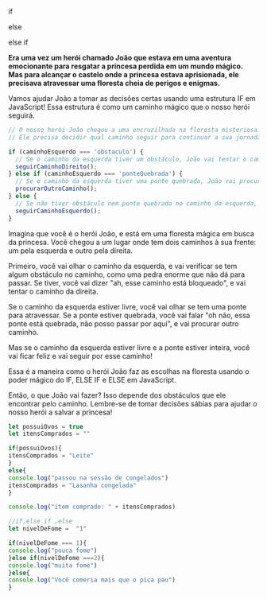 
if 

else 

else if 


**Era uma vez um herói chamado João que estava em uma aventura emocionante para resgatar a princesa perdida em um mundo mágico. Mas para alcançar o castelo onde a princesa estava aprisionada, ele precisava atravessar uma floresta cheia de perigos e enigmas.**

Vamos ajudar João a tomar as decisões certas usando uma estrutura IF em JavaScript! Essa estrutura é como um caminho mágico que o nosso herói seguirá.

```jsx
// O nosso herói João chegou a uma encruzilhada na floresta misteriosa.
// Ele precisa decidir qual caminho seguir para continuar a sua jornada.

if (caminhoEsquerdo === 'obstaculo') {
  // Se o caminho da esquerda tiver um obstáculo, João vai tentar o caminho da direita.
  seguirCaminhoDireito();
} else if (caminhoEsquerdo === 'ponteQuebrada') {
  // Se o caminho da esquerda tiver uma ponte quebrada, João vai procurar outro caminho.
  procurarOutroCaminho();
} else {
  // Se não tiver obstáculo nem ponte quebrada no caminho da esquerda, João seguirá por esse caminho.
  seguirCaminhoEsquerdo();
}
```

Imagina que você é o herói João, e está em uma floresta mágica em busca da princesa. Você chegou a um lugar onde tem dois caminhos à sua frente: um pela esquerda e outro pela direita.

Primeiro, você vai olhar o caminho da esquerda, e vai verificar se tem algum obstáculo no caminho, como uma pedra enorme que não dá para passar. Se tiver, você vai dizer "ah, esse caminho está bloqueado", e vai tentar o caminho da direita.

Se o caminho da esquerda estiver livre, você vai olhar se tem uma ponte para atravessar. Se a ponte estiver quebrada, você vai falar "oh não, essa ponte está quebrada, não posso passar por aqui", e vai procurar outro caminho.

Mas se o caminho da esquerda estiver livre e a ponte estiver inteira, você vai ficar feliz e vai seguir por esse caminho!

Essa é a maneira como o herói João faz as escolhas na floresta usando o poder mágico do IF, ELSE IF e ELSE em JavaScript.

Então, o que João vai fazer? Isso depende dos obstáculos que ele encontrar pelo caminho. Lembre-se de tomar decisões sábias para ajudar o nosso herói a salvar a princesa!

```jsx
let possuiOvos = true
let itensComprados = ""

if(possuiOvos){
itensComprados = "Leite"
}
else{
console.log("passou na sessão de congelados")
itensComprados = "Lasanha congelada"
}

console.log("item comprado: " + itensComprados)
```

```jsx
//if,else if ,else
let nivelDeFome =  "1"

if(nivelDeFome === 1){
console.log("pouca fome")
}else if(nivelDeFome ===2){
console.log("muita fome")
}else{
console.log("Você comeria mais que o pica pau")
}
```